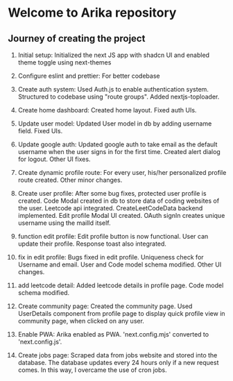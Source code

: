 # Welcome to Arika repository

## Journey of creating the project

1. Initial setup: Initialized the next JS app with shadcn UI and enabled theme toggle using next-themes

2. Configure eslint and prettier: For better codebase

3. Create auth system: Used Auth.js to enable authentication system. Structured to codebase using "route groups". Added nextjs-toploader.

4. Create home dashboard: Created home layout. Fixed auth UIs.

5. Update user model: Updated User model in db by adding username field. Fixed UIs.

6. Update google auth: Updated google auth to take email as the default username when the user signs in for the first time. Created alert dialog for logout. Other UI fixes.

7. Create dynamic profile route: For every user, his/her personalized profile route created. Other minor changes.

8. Create user profile: After some bug fixes, protected user profile is created. Code Modal created in db to store data of coding websites of the user. Leetcode api integrated. CreateLeetCodeData backend implemented. Edit profile Modal UI created. OAuth signIn creates unique username using the mailId itself.

9. function edit profile: Edit profile button is now functional. User can update their profile. Response toast also integrated.

10. fix in edit profile: Bugs fixed in edit profile. Uniqueness check for Username and email. User and Code model schema modified. Other UI changes.

11. add leetcode detail: Added leetcode details in profile page. Code model schema modified.

12. Create community page: Created the community page. Used UserDetails component from profile page to display quick profile view in community page, when clicked on any user.

13. Enable PWA: Arika enabled as PWA. 'next.config.mjs' converted to 'next.config.js'.

14. Create jobs page: Scraped data from jobs website and stored into the database. The database updates every 24 hours only if a new request comes. In this way, I overcame the use of cron jobs.
